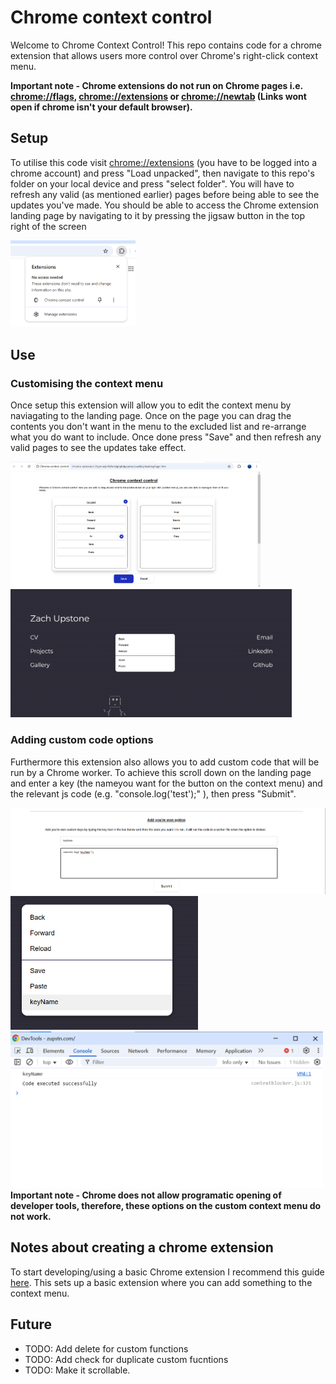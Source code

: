 # Chrome context control

Welcome to Chrome Context Control! This repo contains code for a chrome extension that allows users more control over Chrome's right-click context menu.

<b>Important note - Chrome extensions do not run on Chrome pages i.e. <a href="chrome://flags">chrome://flags</a>, <a href="chrome://extensions">chrome://extensions</a> or <a href="chrome://newtab">chrome://newtab</a> (Links wont open if chrome isn't your default browser).</b>

## Setup
To utilise this code visit <a href="chrome://extensions">chrome://extensions</a> (you have to be logged into a chrome account) and press "Load unpacked", then navigate to this repo's folder on your local device and press "select folder". You will have to refresh any valid (as mentioned earlier) pages before being able to see the updates you've made. You should be able to access the Chrome extension landing page by navigating to it by pressing the jigsaw button in the top right of the screen

<img src="./media/jigsaw.png" width="200" >

## Use

### Customising the context menu
Once setup this extension will allow you to edit the context menu by naviagating to the landing page. Once on the page you can drag the contents you don't want in the menu to the excluded list and re-arrange what you do want to include. Once done press "Save" and then refresh any valid pages to see the updates take effect.

<img src="./media/dragscreen.png" width="400">
<img src="./media/contextmenu.png" width="450">

### Adding custom code options
Furthermore this extension also allows you to add custom code that will be run by a Chrome worker. To achieve this 
scroll down on the landing page and enter a key (the nameyou want for the button on the context menu) and the relevant js code (e.g. "console.log('test');" ), then press "Submit".

<img src="./media/codescreen.png" width="800">
<img src="./media/contextWithCode.png" width="300">
<img src="./media/consoleOutput.png" width="500">

<br />
<b>Important note - Chrome does not allow programatic opening of developer tools, therefore, these options on the custom context menu do not work.</b>

## Notes about creating a chrome extension

To start developing/using a basic Chrome extension I recommend this guide <a href="https://developer.chrome.com/docs/extensions/mv3/getstarted/development-basics/#load-unpacked">here</a>. This sets up a basic extension where you can add something to the context menu.

## Future
- TODO: Add delete for custom functions
- TODO: Add check for duplicate custom fucntions
- TODO: Make it scrollable.